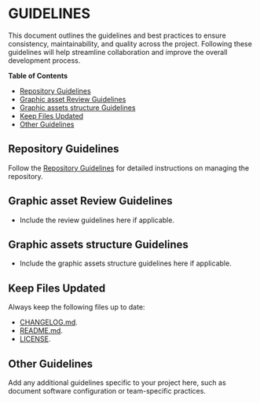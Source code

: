 # GUIDELINES

This document outlines the guidelines and best practices to ensure consistency, maintainability, and quality across the project. Following these guidelines will help streamline collaboration and improve the overall development process.

**Table of Contents**

- [Repository Guidelines](#repository-guidelines)
- [Graphic asset Review Guidelines](#graphic-asset-review-guidelines)
- [Graphic assets structure Guidelines](#graphic-assets-structure-guidelines)
- [Keep Files Updated](#keep-files-updated)
- [Other Guidelines](#other-guidelines)

## Repository Guidelines

Follow the [Repository Guidelines](https://github.com/DigiXess/repo-guidelines/blob/4fb6dbd51f42b6930bebed033736b934633320fd/graphic-assets-repo-guidelines.md "Code Repository Guidelines") for detailed instructions on managing the repository.
<!-- Add any additional repository-specific guidelines here if applicable. -->
## Graphic asset Review Guidelines

- Include the review guidelines here if applicable.

## Graphic assets structure Guidelines

- Include the graphic assets structure guidelines here if applicable.

## Keep Files Updated

Always keep the following files up to date:
- [CHANGELOG.md](/CHANGELOG.md).
- [README.md](/README.md).
- [LICENSE](/LICENSE).

## Other Guidelines

Add any additional guidelines specific to your project here, such as document software configuration or team-specific practices.

